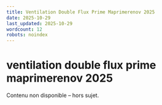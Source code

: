 ```yaml
---
title: Ventilation Double Flux Prime Maprimerenov 2025
date: 2025-10-29
last_updated: 2025-10-29
wordcount: 12
robots: noindex
---
```


# ventilation double flux prime maprimerenov 2025

Contenu non disponible – hors sujet.